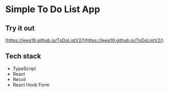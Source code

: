 # Simple To Do List App

## Try it out

[https://leeq19.github.io/ToDoListV2/](https://leeq19.github.io/ToDoListV2/)


## Tech stack

+ TypeScript
+ React
+ Recoil
+ React Hook Form
